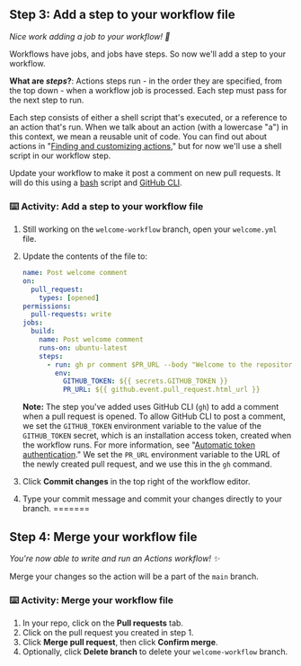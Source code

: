 ## Step 3: Add a step to your workflow file

_Nice work adding a job to your workflow! :dancer:_

Workflows have jobs, and jobs have steps. So now we'll add a step to your workflow.

**What are _steps_?**: Actions steps run - in the order they are specified, from the top down - when a workflow job is processed. Each step must pass for the next step to run.

Each step consists of either a shell script that's executed, or a reference to an action that's run. When we talk about an action (with a lowercase "a") in this context, we mean a reusable unit of code. You can find out about actions in "[Finding and customizing actions](https://docs.github.com/en/actions/learn-github-actions/finding-and-customizing-actions)," but for now we'll use a shell script in our workflow step.

Update your workflow to make it post a comment on new pull requests. It will do this using a [bash](https://en.wikipedia.org/wiki/Bash_%28Unix_shell%29) script and [GitHub CLI](https://cli.github.com/).

### :keyboard: Activity: Add a step to your workflow file

1. Still working on the `welcome-workflow` branch, open your `welcome.yml` file.
1. Update the contents of the file to:

   ```yaml copy
   name: Post welcome comment
   on:
     pull_request:
       types: [opened]
   permissions:
     pull-requests: write
   jobs:
     build:
       name: Post welcome comment
       runs-on: ubuntu-latest
       steps:
         - run: gh pr comment $PR_URL --body "Welcome to the repository!"
           env:
             GITHUB_TOKEN: ${{ secrets.GITHUB_TOKEN }}
             PR_URL: ${{ github.event.pull_request.html_url }}
   ```

   **Note:** The step you've added uses GitHub CLI (`gh`) to add a comment when a pull request is opened. To allow GitHub CLI to post a comment, we set the `GITHUB_TOKEN` environment variable to the value of the `GITHUB_TOKEN` secret, which is an installation access token, created when the workflow runs. For more information, see "[Automatic token authentication](https://docs.github.com/en/actions/security-guides/automatic-token-authentication)." We set the `PR_URL` environment variable to the URL of the newly created pull request, and we use this in the `gh` command.
   
1. Click **Commit changes** in the top right of the workflow editor.
1. Type your commit message and commit your changes directly to your branch.
=======
## Step 4: Merge your workflow file

_You're now able to write and run an Actions workflow! :sparkles:_

Merge your changes so the action will be a part of the `main` branch.

### :keyboard: Activity: Merge your workflow file

1. In your repo, click on the **Pull requests** tab.
1. Click on the pull request you created in step 1.
1. Click **Merge pull request**, then click **Confirm merge**.
1. Optionally, click **Delete branch** to delete your `welcome-workflow` branch.
